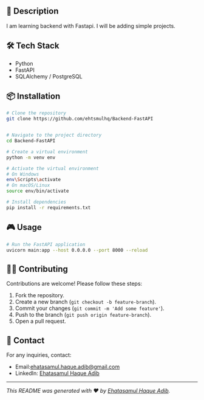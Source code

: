 
## 📌 Description
I am learning backend with Fastapi. I will be adding simple projects.

## 🛠️ Tech Stack
- Python
- FastAPI
- SQLAlchemy / PostgreSQL

## 📦 Installation
```bash
# Clone the repository
git clone https://github.com/ehtsmulhq/Backend-FastAPI


# Navigate to the project directory
cd Backend-FastAPI

# Create a virtual environment
python -m venv env

# Activate the virtual environment
# On Windows
env\Scripts\activate
# On macOS/Linux
source env/bin/activate

# Install dependencies
pip install -r requirements.txt
```

## 🎮 Usage
```bash
# Run the FastAPI application
uvicorn main:app --host 0.0.0.0 --port 8000 --reload
```

## 🧑‍💻 Contributing
Contributions are welcome! Please follow these steps:
1. Fork the repository.
2. Create a new branch (`git checkout -b feature-branch`).
3. Commit your changes (`git commit -m 'Add some feature'`).
4. Push to the branch (`git push origin feature-branch`).
5. Open a pull request.


## 📩 Contact
For any inquiries, contact:
- Email:ehatasamul.haque.adib@gmail.com
- LinkedIn: [Ehatasamul Haque Adib](https://www.linkedin.com/in/ehatasamul-haque-78265827a/)


---
*This README was generated with ❤️ by [Ehatasamul Haque Adib](https://github.com/ehtsmulhq).*

